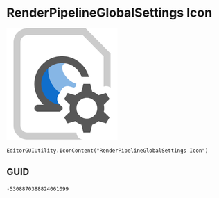 # RenderPipelineGlobalSettings Icon
![](/img/RenderPipelineGlobalSettings%20Icon.png)

``` CSharp
EditorGUIUtility.IconContent("RenderPipelineGlobalSettings Icon")
```
## GUID
```
-5308870388824061099
```
